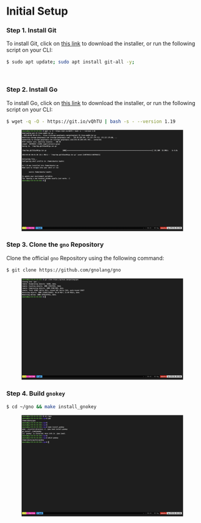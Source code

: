 # Initial Setup

### Step 1. Install Git

To install Git, click on [this link](https://git-scm.com/downloads) to download the installer, or run the following script on your CLI:

```bash
$ sudo apt update; sudo apt install git-all -y;
```

<figure><img src="../../.gitbook/assets/02_install_git.png" alt=""><figcaption></figcaption></figure>

### Step 2. Install Go

To install Go, click on [this link](https://go.dev/dl/) to download the installer, or run the following script on your CLI:

```bash
$ wget -q -O - https://git.io/vQhTU | bash -s - --version 1.19
```

<figure><img src="../../.gitbook/assets/01_install_golang.png" alt=""><figcaption></figcaption></figure>

### Step 3. Clone the `gno` Repository

Clone the official `gno` Repository using the following command:

```bash
$ git clone https://github.com/gnolang/gno
```

<figure><img src="../../.gitbook/assets/2-3.png" alt=""><figcaption></figcaption></figure>

### Step 4. Build `gnokey`

```bash
$ cd ~/gno && make install_gnokey
```

<figure><img src="../../.gitbook/assets/build_gnokey.png" alt=""><figcaption></figcaption></figure>
